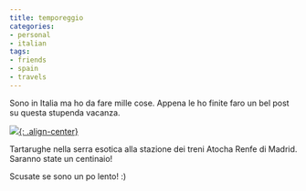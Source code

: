 ```yaml
---
title: temporeggio
categories:
- personal
- italian
tags:
- friends
- spain
- travels
---
```

Sono in Italia ma ho da fare mille cose. Appena le ho finite faro un bel post
su questa stupenda vacanza.

[![]({{site.url}}/assets/images/IMG_0910.JPG){: .align-center}]({{site.url}}/assets/images/IMG_0910.JPG)

Tartarughe nella serra esotica alla stazione dei treni Atocha Renfe di Madrid.  
Saranno state un centinaio!  

Scusate se sono un po lento! :)


